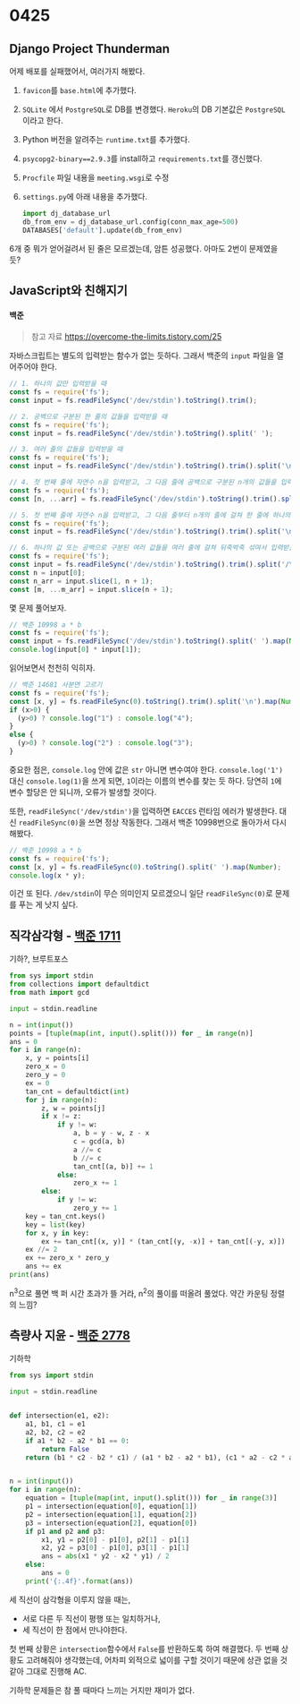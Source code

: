 # 0425



## Django Project Thunderman

어제 배포를 실패했어서, 여러가지 해봤다.

1. `favicon`를 `base.html`에 추가했다.

2. `SQLite` 에서 `PostgreSQL`로 DB를 변경했다. `Heroku`의 DB 기본값은 `PostgreSQL`이라고 한다.

3. Python 버전을 알려주는 `runtime.txt`를 추가했다.

4. `psycopg2-binary==2.9.3`를 install하고 `requirements.txt`를 갱신했다.

5. `Procfile` 파일 내용을  `meeting.wsgi`로 수정

6. `settings.py`에 아래 내용을 추가했다.

   ```python
   import dj_database_url
   db_from_env = dj_database_url.config(conn_max_age=500)
   DATABASES['default'].update(db_from_env)
   ```

6개 중 뭐가 얻어걸려서 된 줄은 모르겠는데, 암튼 성공했다. 아마도 2번이 문제였을 듯?



## JavaScript와 친해지기

#### 백준

> 참고 자료 https://overcome-the-limits.tistory.com/25

자바스크립트는 별도의 입력받는 함수가 없는 듯하다. 그래서 백준의 `input` 파일을 열어주어야 한다.

```javascript
// 1. 하나의 값만 입력받을 때
const fs = require('fs');
const input = fs.readFileSync('/dev/stdin').toString().trim();

// 2. 공백으로 구분된 한 줄의 값들을 입력받을 때
const fs = require('fs');
const input = fs.readFileSync('/dev/stdin').toString().split(' ');

// 3. 여러 줄의 값들을 입력받을 때
const fs = require('fs');
const input = fs.readFileSync('/dev/stdin').toString().trim().split('\n');

// 4. 첫 번째 줄에 자연수 n을 입력받고, 그 다음 줄에 공백으로 구분된 n개의 값들을 입력받을 때
const fs = require('fs');
const [n, ...arr] = fs.readFileSync('/dev/stdin').toString().trim().split('/\s/');

// 5. 첫 번째 줄에 자연수 n을 입력받고, 그 다음 줄부터 n개의 줄에 걸쳐 한 줄에 하나의 값을 입력받을 때
const fs = require('fs');
const input = fs.readFileSync('/dev/stdin').toString().trim().split('\n');

// 6. 하나의 값 또는 공백으로 구분된 여러 값들을 여러 줄에 걸쳐 뒤죽박죽 섞여서 입력받을 때
const fs = require('fs');
const input = fs.readFileSync('/dev/stdin').toString().trim().split('/\s/ ');
const n = input[0];
const n_arr = input.slice(1, n + 1);
const [m, ...m_arr] = input.slice(n + 1);
```

몇 문제 풀어보자.

```javascript
// 백준 10998 a * b
const fs = require('fs');
const input = fs.readFileSync('/dev/stdin').toString().split(' ').map(Number);
console.log(input[0] * input[1]);
```

읽어보면서 천천히 익히자.

```javascript
// 백준 14681 사분면 고르기
const fs = require('fs');
const [x, y] = fs.readFileSync(0).toString().trim().split('\n').map(Number);
if (x>0) {
  (y>0) ? console.log("1") : console.log("4");
}
else {
  (y>0) ? console.log("2") : console.log("3");
}
```

중요한 점은, `console.log` 안에 값은 `str` 아니면 변수여야 한다. `console.log('1')` 대신 `console.log(1)`을 쓰게 되면, `1`이라는 이름의 변수를 찾는 듯 하다. 당연히 `1`에 변수 할당은 안 되니까, 오류가 발생할 것이다.

또한, `readFileSync('/dev/stdin')`을 입력하면 `EACCES` 런타임 에러가 발생한다. 대신 `readFileSync(0)`을 쓰면 정상 작동한다. 그래서 백준 10998번으로 돌아가서 다시 해봤다.

```javascript
// 백준 10998 a * b
const fs = require('fs');
const [x, y] = fs.readFileSync(0).toString().split(' ').map(Number);
console.log(x * y);
```

이건 또 된다. `/dev/stdin`이 무슨 의미인지 모르겠으니 일단 `readFileSync(0)`로 문제를 푸는 게 낫지 싶다.



## 직각삼각형 - [백준 1711](https://www.acmicpc.net/problem/1711)

기하?, 브루트포스

```python
from sys import stdin
from collections import defaultdict
from math import gcd

input = stdin.readline

n = int(input())
points = [tuple(map(int, input().split())) for _ in range(n)]
ans = 0
for i in range(n):
    x, y = points[i]
    zero_x = 0
    zero_y = 0
    ex = 0
    tan_cnt = defaultdict(int)
    for j in range(n):
        z, w = points[j]
        if x != z:
            if y != w:
                a, b = y - w, z - x
                c = gcd(a, b)
                a //= c
                b //= c
                tan_cnt[(a, b)] += 1
            else:
                zero_x += 1
        else:
            if y != w:
                zero_y += 1
    key = tan_cnt.keys()
    key = list(key)
    for x, y in key:
        ex += tan_cnt[(x, y)] * (tan_cnt[(y, -x)] + tan_cnt[(-y, x)])
    ex //= 2
    ex += zero_x * zero_y
    ans += ex
print(ans)
```

n<sup>3</sup>으로 풀면 백 퍼 시간 초과가 뜰 거라, n<sup>2</sup>의 풀이를 떠올려 풀었다. 약간 카운팅 정렬의 느낌?



## 측량사 지윤 - [백준 2778](https://www.acmicpc.net/problem/2778)

기하학

```python
from sys import stdin

input = stdin.readline


def intersection(e1, e2):
    a1, b1, c1 = e1
    a2, b2, c2 = e2
    if a1 * b2 - a2 * b1 == 0:
        return False
    return (b1 * c2 - b2 * c1) / (a1 * b2 - a2 * b1), (c1 * a2 - c2 * a1) / (a1 * b2 - a2 * b1)


n = int(input())
for i in range(n):
    equation = [tuple(map(int, input().split())) for _ in range(3)]
    p1 = intersection(equation[0], equation[1])
    p2 = intersection(equation[1], equation[2])
    p3 = intersection(equation[2], equation[0])
    if p1 and p2 and p3:
        x1, y1 = p2[0] - p1[0], p2[1] - p1[1]
        x2, y2 = p3[0] - p1[0], p3[1] - p1[1]
        ans = abs(x1 * y2 - x2 * y1) / 2
    else:
        ans = 0
    print('{:.4f}'.format(ans))
```

세 직선이 삼각형을 이루지 않을 때는,

- 서로 다른 두 직선이 평행 또는 일치하거나,
- 세 직선이 한 점에서 만나야한다.

첫 번째 상황은 `intersection`함수에서 `False`를 반환하도록 하여 해결했다. 두 번째 상황도 고려해줘야 생각했는데, 어차피 외적으로 넓이를 구할 것이기 때문에 상관 없을 것 같아 그대로 진행해 AC.

기하학 문제들은 참 풀 때마다 느끼는 거지만 재미가 없다.
